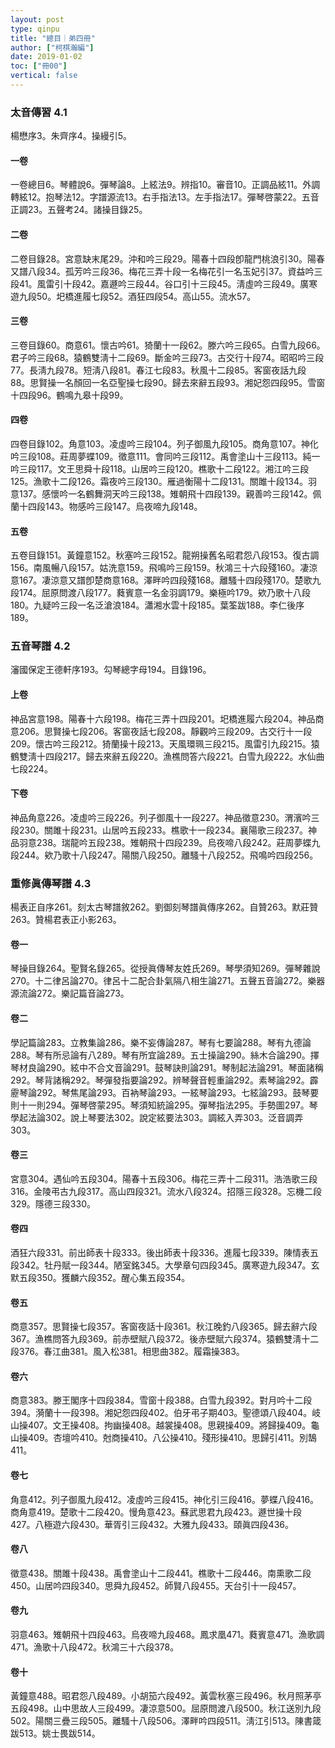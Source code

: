 ```yaml
---
layout: post
type: qinpu
title: "總目｜弟四冊"
author: ["柯棋瀚編"]
date: 2019-01-02
toc: ["冊00"]
vertical: false
---
```


### 太音傳習 4.1

楊懋序3。朱齊序4。操縵引5。

#### 一卷

一卷總目6。琴體說6。彈琴論8。上絃法9。辨指10。審音10。正調品絃11。外調轉絃12。抱琴法12。字譜源流13。右手指法13。左手指法17。彈琴啓蒙22。五音正調23。五聲考24。諸操目錄25。

#### 二卷

二卷目錄28。宮意缺末尾29。沖和吟三段29。陽春十四段卽龍門桃浪引30。陽春又譜八段34。孤芳吟三段36。梅花三弄十段一名梅花引一名玉妃引37。資益吟三段41。風雷引十段42。嘉遯吟三段44。谷口引十三段45。淸虛吟三段49。廣寒遊九段50。圯橋進履七段52。酒狂四段54。高山55。流水57。

#### 三卷

三卷目錄60。商意61。懷古吟61。猗蘭十一段62。滕六吟三段65。白雪九段66。君子吟三段68。猿鶴雙淸十二段69。斷金吟三段73。古交行十段74。昭昭吟三段77。長淸九段78。短淸八段81。春江七段83。秋風十二段85。客窗夜話九段88。思賢操一名顏回一名亞聖操七段90。歸去來辭五段93。湘妃怨四段95。雪窗十四段96。鶴鳴九皋十段99。

#### 四卷

四卷目錄102。角意103。凌虛吟三段104。列子御風九段105。商角意107。神化吟三段108。莊周夢蝶109。徵意111。會同吟三段112。禹會塗山十三段113。純一吟三段117。文王思舜十段118。山居吟三段120。樵歌十二段122。湘江吟三段125。漁歌十二段126。霜夜吟三段130。雁過衡陽十二段131。關雎十段134。羽意137。感懷吟一名鶴舞洞天吟三段138。雉朝飛十四段139。親善吟三段142。佩蘭十四段143。物感吟三段147。烏夜啼九段148。

#### 五卷

五卷目錄151。黃鐘意152。秋塞吟三段152。龍朔操舊名昭君怨八段153。復古調156。南風暢八段157。姑洗意159。飛鳴吟三段159。秋鴻三十六段殘160。凄涼意167。凄涼意又譜卽楚商意168。澤畔吟四段殘168。離騷十四段殘170。楚歌九段174。屈原問渡八段177。蕤賓意一名金羽調179。樂極吟179。欸乃歌十八段180。九疑吟三段一名泛滄浪184。瀟湘水雲十段185。葉筌跋188。李仁後序189。

### 五音琴譜 4.2

瀋國保定王德軒序193。勾琴總字母194。目錄196。

#### 上卷

神品宮意198。陽春十六段198。梅花三弄十四段201。圯橋進履六段204。神品商意206。思賢操七段206。客窗夜話七段208。靜觀吟三段209。古交行十一段209。懷古吟三段212。猗蘭操十段213。天風環珮三段215。風雷引九段215。猿鶴雙淸十四段217。歸去來辭五段220。漁樵問答六段221。白雪九段222。水仙曲七段224。

#### 下卷

神品角意226。凌虛吟三段226。列子御風十一段227。神品徵意230。渭濱吟三段230。關雎十段231。山居吟五段233。樵歌十一段234。襄陽歌三段237。神品羽意238。瑞龍吟五段238。雉朝飛十四段239。烏夜啼八段242。莊周夢蝶九段244。欸乃歌十八段247。陽關八段250。離騷十八段252。飛鳴吟四段256。

### 重修眞傳琴譜 4.3

楊表正自序261。刻太古琴譜敘262。劉御刻琴譜眞傳序262。自贊263。默莊贊263。贊楊君表正小影263。

#### 卷一

琴操目錄264。聖賢名錄265。從授眞傳琴友姓氏269。琴學須知269。彈琴雜說270。十二律呂論270。律呂十二配合卦氣隔八相生論271。五聲五音論272。樂器源流論272。樂記篇音論273。

#### 卷二

學記篇論283。立教集論286。樂不妄傳論287。琴有七要論288。琴有九德論288。琴有所忌論有八289。琴有所宜論289。五士操論290。絲木合論290。擇琴材良論290。絃中不合文音論291。鼓琴訣則論291。琴制起法論291。琴面諸稱292。琴背諸稱292。琴彈發指要論292。辨琴聲音輕重論292。素琴論292。霹靂琴論292。琴焦尾論293。百衲琴論293。一絃琴論293。七絃論293。鼓琴要則十一則294。彈琴啓蒙295。琴須知統論295。彈琴指法295。手勢圖297。琴學起法論302。說上琴要法302。說定絃要法303。調絃入弄303。泛音調弄303。

#### 卷三

宮意304。遇仙吟五段304。陽春十五段306。梅花三弄十二段311。浩浩歌三段316。金陵弔古九段317。高山四段321。流水八段324。招隱三段328。忘機二段329。隱德三段330。

#### 卷四

酒狂六段331。前出師表十段333。後出師表十段336。進履七段339。陳情表五段342。牡丹賦一段344。陋室銘345。大學章句四段345。廣寒遊九段347。玄默五段350。獲麟六段352。醒心集五段354。

#### 卷五

商意357。思賢操七段357。客窗夜話十段361。秋江晚釣八段365。歸去辭六段367。漁樵問答九段369。前赤壁賦八段372。後赤壁賦六段374。猿鶴雙淸十二段376。春江曲381。風入松381。相思曲382。履霜操383。

#### 卷六

商意383。滕王閣序十四段384。雪窗十段388。白雪九段392。對月吟十二段394。漪蘭十一段398。湘妃怨四段402。伯牙弔子期403。聖德頌八段404。岐山操407。文王操408。拘幽操408。越裳操408。思親操409。將歸操409。龜山操409。杏壇吟410。尅商操410。八公操410。殘形操410。思歸引411。別鵠411。

#### 卷七

角意412。列子御風九段412。凌虛吟三段415。神化引三段416。夢蝶八段416。商角意419。楚歌十二段420。慢角意423。蘇武思君九段423。遯世操十段427。八極遊六段430。華胥引三段432。大雅九段433。頤眞四段436。

#### 卷八

徵意438。關雎十段438。禹會塗山十二段441。樵歌十二段446。南熏歌二段450。山居吟四段340。思舜九段452。師賢八段455。天台引十一段457。

#### 卷九

羽意463。雉朝飛十四段463。烏夜啼九段468。鳳求凰471。蕤賓意471。漁歌調471。漁歌十八段472。秋鴻三十六段378。

#### 卷十

黃鐘意488。昭君怨八段489。小胡笳六段492。黃雲秋塞三段496。秋月照茅亭五段498。山中思故人三段499。凄涼意500。屈原問渡八段500。秋江送別九段502。陽關三疊三段505。離騷十八段506。澤畔吟四段511。淸江引513。陳書箴跋513。姚士畏跋514。
